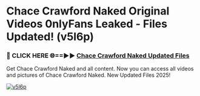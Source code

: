 # Chace Crawford Naked Original Videos 0nlyFans Leaked - Files Updated! (v5l6p)

<h3>🔴 CLICK HERE 🌐==►► <a href="https://tinyurl.com/yckcrads" rel="nofollow">Chace Crawford Naked Updated Files</a></h3>

Get Chace Crawford Naked and all content. Now you can access all videos and pictures of Chace Crawford Naked. New Updated Files 2025!

[![v5l6p](https://i.imgur.com/hpKpOFt.gif)](https://tinyurl.com/yckcrads)
